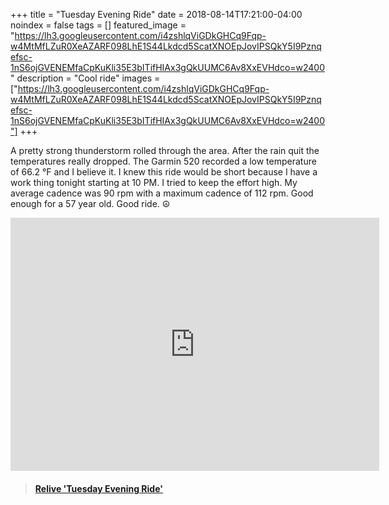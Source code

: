 +++
title =  "Tuesday Evening Ride"
date = 2018-08-14T17:21:00-04:00
noindex = false
tags = []
featured_image = "https://lh3.googleusercontent.com/i4zshlqViGDkGHCq9Fqp-w4MtMfLZuR0XeAZARF098LhE1S44Lkdcd5ScatXNOEpJovIPSQkY5I9Pznqefsc-1nS6ojGVENEMfaCpKuKli35E3bITifHIAx3gQkUUMC6Av8XxEVHdco=w2400"
description = "Cool ride"
images = ["https://lh3.googleusercontent.com/i4zshlqViGDkGHCq9Fqp-w4MtMfLZuR0XeAZARF098LhE1S44Lkdcd5ScatXNOEpJovIPSQkY5I9Pznqefsc-1nS6ojGVENEMfaCpKuKli35E3bITifHIAx3gQkUUMC6Av8XxEVHdco=w2400"]
+++

A pretty strong thunderstorm rolled through the area. After the rain quit the temperatures really dropped. The Garmin 520 recorded a low temperature of 66.2 °F and I believe it. I knew this ride would be short because I have a work thing tonight starting at 10 PM. I tried to keep the effort high. My average cadence was 90 rpm with a maximum cadence of 112 rpm. Good enough for a 57 year old. Good ride. ☮

<iframe height='405' width='590' frameborder='0' allowtransparency='true' scrolling='no' src='https://www.strava.com/activities/1772780690/embed/f34e365a4afacbe501e24c015ceb61b1ba6f08ad'></iframe>


<blockquote class="embedly-card" data-card-controls="0" data-card-key="f1631a41cb254ca5b035dc5747a5bd75"><h4><a href="https://www.relive.cc/view/1772780690?r=embed-site">Relive 'Tuesday Evening Ride'</a></h4></blockquote>
        <script async src="//cdn.embedly.com/widgets/platform.js" charset="UTF-8"></script>
